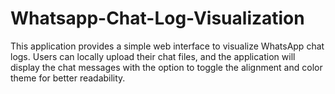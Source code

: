 # Whatsapp-Chat-Log-Visualization
This application provides a simple web interface to visualize WhatsApp chat logs. Users can locally upload their chat files, and the application will display the chat messages with the option to toggle the alignment and color theme for better readability.
